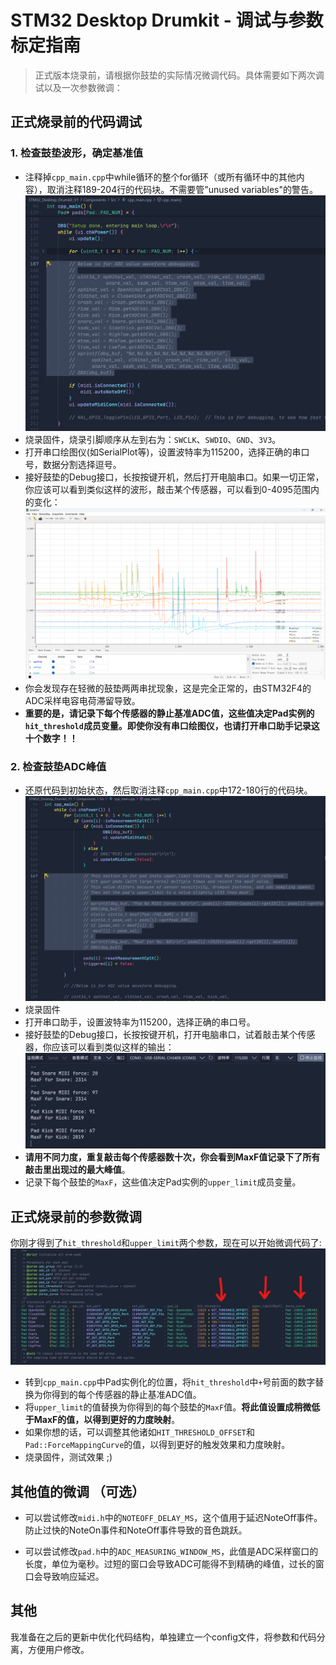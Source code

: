 # STM32 Desktop Drumkit - 调试与参数标定指南

> 正式版本烧录前，请根据你鼓垫的实际情况微调代码。具体需要如下两次调试以及一次参数微调：

## 正式烧录前的代码调试

### 1. 检查鼓垫波形，确定基准值

- 注释掉`cpp_main.cpp`中while循环的整个for循环（或所有循环中的其他内容），取消注释189-204行的代码块。不需要管"unused variables"的警告。
    ![DBG_1](../Images/Debug/DBG_1.png)
- 烧录固件，烧录引脚顺序从左到右为：`SWCLK`、`SWDIO`、`GND`、`3V3`。
- 打开串口绘图仪(如SerialPlot等)，设置波特率为115200，选择正确的串口号，数据分割选择逗号。
- 接好鼓垫的Debug接口，长按按键开机，然后打开电脑串口。如果一切正常，你应该可以看到类似这样的波形，敲击某个传感器，可以看到0-4095范围内的变化：
    ![SerialPlot_1](../Images/Debug/SerialPlot_1.png)
- 你会发现存在轻微的鼓垫两两串扰现象，这是完全正常的，由STM32F4的ADC采样电容电荷滞留导致。
- **重要的是，请记录下每个传感器的静止基准ADC值，这些值决定Pad实例的`hit_threshold`成员变量。即使你没有串口绘图仪，也请打开串口助手记录这十个数字！！**

### 2. 检查鼓垫ADC峰值

- 还原代码到初始状态，然后取消注释`cpp_main.cpp`中172-180行的代码块。
    ![DBG_2](../Images/Debug/DBG_2.png)
- 烧录固件
- 打开串口助手，设置波特率为115200，选择正确的串口号。
- 接好鼓垫的Debug接口，长按按键开机，打开电脑串口，试着敲击某个传感器，你应该可以看到类似这样的输出：
    ![Serial](../Images/Debug/Serial.png)
- **请用不同力度，重复敲击每个传感器数十次，你会看到MaxF值记录下了所有敲击里出现过的最大峰值**。
- 记录下每个鼓垫的`MaxF`，这些值决定Pad实例的`upper_limit`成员变量。

## 正式烧录前的参数微调

你刚才得到了`hit_threshold`和`upper_limit`两个参数，现在可以开始微调代码了:
    ![Code Adjustment](../Images/Debug/Code%20Adjustment.png)
- 转到`cpp_main.cpp`中Pad实例化的位置，将`hit_threshold`中`+`号前面的数字替换为你得到的每个传感器的静止基准ADC值。
- 将`upper_limit`的值替换为你得到的每个鼓垫的`MaxF`值。**将此值设置成稍微低于MaxF的值，以得到更好的力度映射**。
- 如果你想的话，可以调整其他诸如`HIT_THRESHOLD_OFFSET`和`Pad::ForceMappingCurve`的值，以得到更好的触发效果和力度映射。
- 烧录固件，测试效果 ;)

## 其他值的微调 （可选）

- 可以尝试修改`midi.h`中的`NOTEOFF_DELAY_MS`，这个值用于延迟NoteOff事件。防止过快的NoteOn事件和NoteOff事件导致的音色跳跃。

- 可以尝试修改`pad.h`中的`ADC_MEASURING_WINDOW_MS`，此值是ADC采样窗口的长度，单位为毫秒。过短的窗口会导致ADC可能得不到精确的峰值，过长的窗口会导致响应延迟。

## 其他

我准备在之后的更新中优化代码结构，单独建立一个config文件，将参数和代码分离，方便用户修改。
